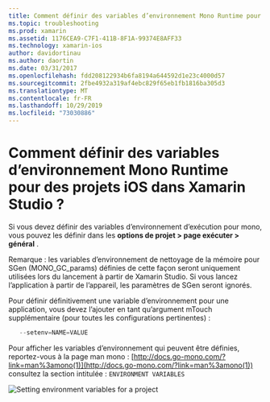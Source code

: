 ```yaml
---
title: Comment définir des variables d’environnement Mono Runtime pour des projets iOS dans Xamarin Studio ?
ms.topic: troubleshooting
ms.prod: xamarin
ms.assetid: 1176CEA9-C7F1-411B-8F1A-99374E8AFF33
ms.technology: xamarin-ios
author: davidortinau
ms.author: daortin
ms.date: 03/31/2017
ms.openlocfilehash: fdd208122934b6fa8194a644592d1e23c4000d57
ms.sourcegitcommit: 2fbe4932a319af4ebc829f65eb1fb1816ba305d3
ms.translationtype: MT
ms.contentlocale: fr-FR
ms.lasthandoff: 10/29/2019
ms.locfileid: "73030886"
---
```

# <a name="how-do-i-set-mono-runtime-environment-variables-for-ios-projects-in-xamarin-studio"></a>Comment définir des variables d’environnement Mono Runtime pour des projets iOS dans Xamarin Studio ?

Si vous devez définir des variables d’environnement d’exécution pour mono, vous pouvez les définir dans les **options de projet > page exécuter > général** .

Remarque : les variables d’environnement de nettoyage de la mémoire pour SGen (MONO\_GC\_params) définies de cette façon seront uniquement utilisées lors du lancement à partir de Xamarin Studio. Si vous lancez l’application à partir de l’appareil, les paramètres de SGen seront ignorés. 

Pour définir définitivement une variable d’environnement pour une application, vous devez l’ajouter en tant qu’argument mTouch supplémentaire (pour toutes les configurations pertinentes) :

```csharp
   --setenv=NAME=VALUE
```

Pour afficher les variables d’environnement qui peuvent être définies, reportez-vous à la page man mono : [http://docs.go-mono.com/?link=man%3amono(1)](http://docs.go-mono.com/?link=man%3amono(1)) consultez la section intitulée : `ENVIRONMENT VARIABLES`

![](xs-mono-runtime-images/environment-variables.jpg "Setting environment variables for a project")
